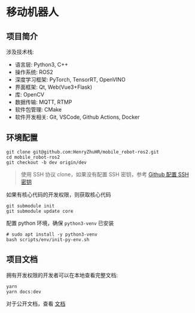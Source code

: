 # 移动机器人

## 项目简介

涉及技术栈: 
- 语言层: Python3, C++
- 操作系统: ROS2 
- 深度学习框架: PyTorch, TensorRT, OpenVINO
- 界面框架: Qt, Web(Vue3+Flask)
- 库: OpenCV
- 数据传输: MQTT, RTMP
- 软件包管理: CMake
- 软件开发相关: Git, VSCode, Github Actions, Docker


## 环境配置
```shell
git clone git@github.com:HenryZhuHR/mobile_robot-ros2.git
cd mobile_robot-ros2
git checkout -b dev origin/dev
```
> 使用 SSH 协议 clone，如果没有配置 SSH 密钥，参考 [Github 配置 SSH 密钥](https://henryzhuhr.github.io/program/ssh/ssh.md)

如果有核心代码的开发权限，则获取核心代码
```shell
git submodule init
git submodule update core
```


配置 python 环境，确保 `python3-venv` 已安装

```shell
# sudo apt install -y python3-venv
bash scripts/env/init-py-env.sh
```

## 项目文档

拥有开发权限的开发者可以在本地查看完整文档: 
```shell
yarn
yarn docs:dev
```

对于公开文档，查看 [文档](https://henryzhuhr.github.io/mobile_robot-ros2/)


